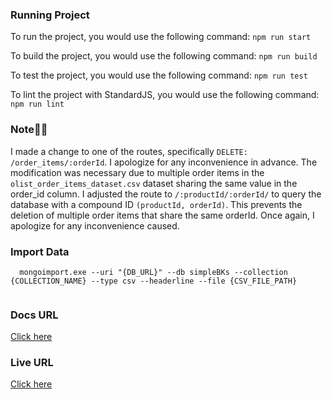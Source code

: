  
### Running Project

To run the project, you would use the following command:
`npm run start`

To build the project, you would use the following command:
`npm run build`


To test the project, you would use the following command:
`npm run test`


To lint the project with StandardJS, you would use the following command:
`npm run lint`



### Note🙏🏾


I made a change to one of the routes, specifically `DELETE: /order_items/:orderId`. I apologize for any inconvenience in advance. The modification was necessary due to multiple order items in the `olist_order_items_dataset.csv` dataset sharing the same value in the order_id column. I adjusted the route to `/:productId/:orderId/` to query the database with a compound ID `(productId, orderId)`. This prevents the deletion of multiple order items that share the same orderId. Once again, I apologize for any inconvenience caused.

### Import Data

```
  mongoimport.exe --uri "{DB_URL}" --db simpleBKs --collection {COLLECTION_NAME} --type csv --headerline --file {CSV_FILE_PATH}
  
```

### Docs URL
[Click here](https://documenter.getpostman.com/view/14123497/2s9YeD9DCh#2b2fee80-4369-49c3-a4e9-1da312c86bb1)

### Live URL
[Click here](https://simplebks.onrender.com/)
